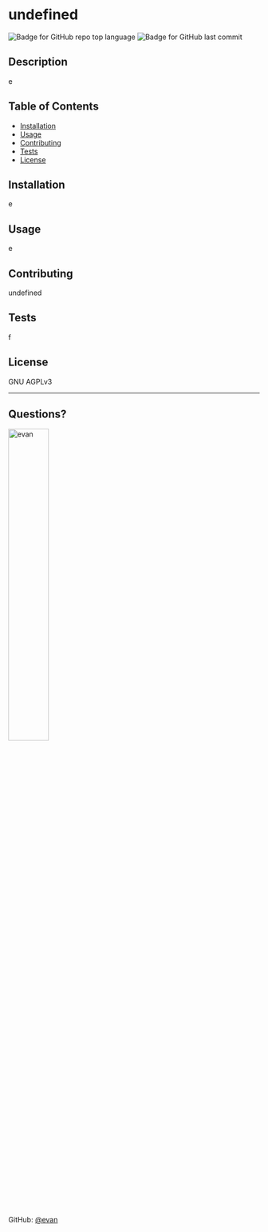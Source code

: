 # undefined
  ![Badge for GitHub repo top language](https://img.shields.io/github/languages/top/evan/e?style=flat&logo=appveyor) ![Badge for GitHub last commit](https://img.shields.io/github/last-commit/evan/e?style=flat&logo=appveyor)
  
  
  
  ## Description 
  
  
  e
  ## Table of Contents
  * [Installation](#installation)
  * [Usage](#usage)
  * [Contributing](#contributing)
  * [Tests](#tests)
  * [License](#license)
  
  ## Installation
  
  
  e
  
  ## Usage 
  
  
  e
  
  ## Contributing
  
  
  undefined
  
  ## Tests
  
  
  f
  
  ## License
  
  GNU AGPLv3
  
  ---
  
  ## Questions?
  <img src="https://avatars.githubusercontent.com/u/210?v=4" alt="evan" width="40%" />
  
 
  GitHub: [@evan](https://api.github.com/users/evan)
  
